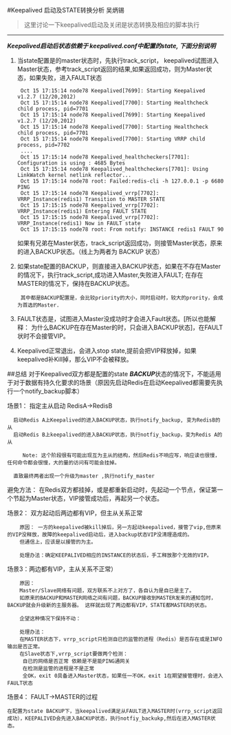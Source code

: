 #Keepalived 启动及STATE转换分析
吴炳锡
>这里讨论一下keepalived启动及关闭是状态转换及相应的脚本执行
******
***Keepalived启动后状态依赖于 keepalived.conf中配置的state, 下面分别说明***

1. 当state配置是的master状态时，先执行track_script， keepalived试图进入Master状态，参考track_script返回的结果,如果返回成功，则为Master状态，如果失败，进入FAULT状态

		Oct 15 17:15:14 node78 Keepalived[7699]: Starting Keepalived v1.2.7 (12/20,2012)
		Oct 15 17:15:14 node78 Keepalived[7700]: Starting Healthcheck child process, pid=7701
		Oct 15 17:15:14 node78 Keepalived[7699]: Starting Keepalived v1.2.7 (12/20,2012)
		Oct 15 17:15:14 node78 Keepalived[7700]: Starting Healthcheck child process, pid=7701
		Oct 15 17:15:14 node78 Keepalived[7700]: Starting VRRP child process, pid=7702
		....
		Oct 15 17:15:14 node78 Keepalived_healthcheckers[7701]: Configuration is using : 4685 Bytes
		Oct 15 17:15:14 node78 Keepalived_healthcheckers[7701]: Using LinkWatch kernel netlink reflector...
		Oct 15 17:15:14 node78 root: Failed:redis-cli -h 127.0.0.1 -p 6680 PING
		Oct 15 17:15:14 node78 Keepalived_vrrp[7702]: VRRP_Instance(redis1) Transition to MASTER STATE
		Oct 15 17:15:15 node78 Keepalived_vrrp[7702]: VRRP_Instance(redis1) Entering FAULT STATE
		Oct 15 17:15:15 node78 Keepalived_vrrp[7702]: VRRP_Instance(redis1) Now in FAULT state
		Oct 15 17:15:15 node78 root: From notify: INSTANCE redis1 FAULT 90
	
	如果有兄弟在Master状态，track_script返回成功，则接管Master状态，原来的进入BACKUP状态。（线上为两者为 BACKUP 状态）

2. 如果state配置的BACKUP，则直接进入BACKUP状态，如果在不存在Master的情况下，执行track_script,成功进入Master,失败进入FAULT; 在存在MASTER的情况下，保持在BACKUP状态。 

		其中都是BACKUP配置是，会比较priority的大小，同时启动时，较大的prority，会成为首选的Master.


3. FAULT状态是，试图进入Master没成功时才会进入Fault状态。[所以也能解释： 为什么BACKUP在存在Master的时，只会进入BACKUP状态]，在FAULT状时不会接管VIP。

4. Keepalived正常退出，会进入stop state,提前会把VIP释放掉，如果keepalived补Kill掉，那么VIP不会被释放。



##总结
对于Keepalived双方都是配置的state ***BACKUP***状态的情况下，不能适用于对于数据有持久化要求的场景（原因先启动Redis在启动Keepalived都需要先执行一个notify_backup脚本）

场景1： 指定主从启动 RedisA->RedisB
	 
	  启动Redis A上Keepalived的进入BACKUP状态，执行notify_backup, 变为RedisB的从
	  启动Redis B上keepalived的进入BACKUP状态，执行notfiy_backup，变为Redis A的从
	  
	     Note: 这个阶段很有可能出现互为主从的结构，然后Redis不响应写，响应读也很慢，任何命令都会很慢，大的量的访问有可能会挂掉。
	  
	  直致最终两者出现一个升级为master ,执行notify_master
	
避免方法：
	在Redis双方都挂掉，或是都重新启动时，先起动一个节点，保证第一个节起为Master状态，VIP接管成功后，再起另一个状态。


场景2： 双方起动后两边都有VIP，但主从关系正常
	
		原因： 一方的keepalived被kill掉后，另一方起动keepalived，接管了vip,但原来的VIP没释放，故障的keepalived启动后，进入backup状态VIP没清理造成的。
		但通信上，应该是以接管的为主。
		
		处理办法：确定KEEPALIVED相应的INSTANCE的状态后，手工释放那个无效的VIP。
	
场景3：两边都有VIP，主从关系不正常）
	
		原因：
		Master/Slave网络有问题，双方联系不上对方了，各自认为是自已是主了。
		如原来的BACKUP和MASTER网络之间有问题，BACKUP接收到MASTER发来的通知包时，BACKUP就会升级新的主服务器。 这样就出现了两边都有VIP，STATE都MASTER的状态。
		
		企望这种情况下保持不动：
		
		处理办法：
		在MASTER状态下，vrrp_script只检测自已的监管的进程（Redis）是否存在或是INFO输出是否正常。
		在Slave状态下,vrrp_script要做两个检测： 
		 自已的网络是否正常 依赖是不是能PING通网关
		 在检测是监管的进程是不是正常
		 全OK，exit 0具备进入Master状态，如果任一不OK，exit 1在期望接管理时，会进入FAULT状态

场景4： FAULT->MASTER的过程

	在配置为state BACKUP下，当keepalived满足从FAULT进入MASTER时(vrrp_script返回成功），KEEPALIVED会先进入BACKUP状态，执行notfiy_backukp,然后在进入MASTER状态。
			
		
		